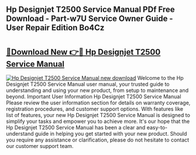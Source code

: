 ## Hp Designjet T2500 Service Manual PDf Free Download - Part-w7U Service Owner Guide - User Repair Edition Bo4Cz

# <h2><a href="http://bc38992.oget.top/?id=Hp+Designjet+T2500+Service+Manual">🔗Download New 👉🔴 Hp Designjet T2500 Service Manual</a></h2>

[![Hp Designjet T2500 Service Manual new download](https://i.imgur.com/5g1atiW.png)](http://bc38992.oget.top/?id=Hp+Designjet+T2500+Service+Manual)
Welcome to the Hp Designjet T2500 Service Manual user manual, your trusted guide to understanding and using your new product, from setup to maintenance and beyond. Important User Information Hp Designjet T2500 Service Manual Please review the user information section for details on warranty coverage, registration procedures, and customer support options. With features like list of features, your new Hp Designjet T2500 Service Manual is designed to simplify your tasks and empower you to achieve more. It's our hope that the Hp Designjet T2500 Service Manual has been a clear and easy-to-understand guide in helping you get started with your new product. Should you require any assistance or clarification, please do not hesitate to contact our customer support team.
